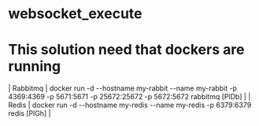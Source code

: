 # websocket_execute

# This solution need that dockers are running

| Rabbitmq | docker run -d --hostname my-rabbit --name my-rabbit -p 4369:4369 -p 5671:5671 -p 25672:25672 -p 5672:5672 rabbitmq
[PlDb] |
| Redis | docker run -d --hostname my-redis --name my-redis -p 6379:6379 redis
[PlGh] |
